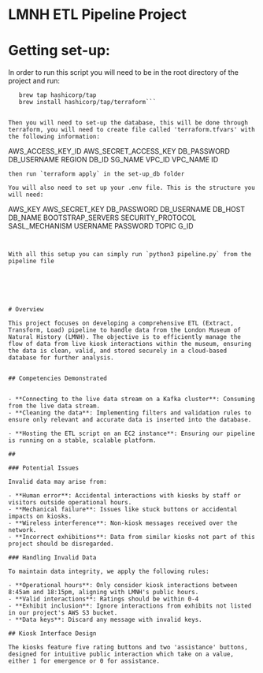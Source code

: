 # LMNH ETL Pipeline Project

# Getting set-up:
In order to run this script you will need to be in the root directory of the project and run:
 ```pip3 install -r requirements.txt
    brew tap hashicorp/tap
    brew install hashicorp/tap/terraform```


Then you will need to set-up the database, this will be done through terraform, you will need to create file called 'terraform.tfvars' with the following information:
```
AWS_ACCESS_KEY_ID 
AWS_SECRET_ACCESS_KEY 
DB_PASSWORD 
DB_USERNAME 
REGION
DB_ID 
SG_NAME
VPC_ID 
VPC_NAME 
ID 



```
then run `terraform apply` in the set-up_db folder

You will also need to set up your .env file. This is the structure you will need:
```
AWS_KEY
AWS_SECRET_KEY
DB_PASSWORD
DB_USERNAME
DB_HOST
DB_NAME
BOOTSTRAP_SERVERS
SECURITY_PROTOCOL
SASL_MECHANISM
USERNAME
PASSWORD
TOPIC
G_ID
```


With all this setup you can simply run `python3 pipeline.py` from the pipeline file






# Overview

This project focuses on developing a comprehensive ETL (Extract, Transform, Load) pipeline to handle data from the London Museum of Natural History (LMNH). The objective is to efficiently manage the flow of data from live kiosk interactions within the museum, ensuring the data is clean, valid, and stored securely in a cloud-based database for further analysis.


## Competencies Demonstrated


- **Connecting to the live data stream on a Kafka cluster**: Consuming from the live data stream.
- **Cleaning the data**: Implementing filters and validation rules to ensure only relevant and accurate data is inserted into the database.

- **Hosting the ETL script on an EC2 instance**: Ensuring our pipeline is running on a stable, scalable platform.

##

### Potential Issues

Invalid data may arise from:

- **Human error**: Accidental interactions with kiosks by staff or visitors outside operational hours.
- **Mechanical failure**: Issues like stuck buttons or accidental impacts on kiosks.
- **Wireless interference**: Non-kiosk messages received over the network.
- **Incorrect exhibitions**: Data from similar kiosks not part of this project should be disregarded.

### Handling Invalid Data

To maintain data integrity, we apply the following rules:

- **Operational hours**: Only consider kiosk interactions between 8:45am and 18:15pm, aligning with LMNH's public hours.
- **Valid interactions**: Ratings should be within 0-4
- **Exhibit inclusion**: Ignore interactions from exhibits not listed in our project's AWS S3 bucket.
- **Data keys**: Discard any message with invalid keys.

## Kiosk Interface Design

The kiosks feature five rating buttons and two 'assistance' buttons, designed for intuitive public interaction which take on a value, either 1 for emergence or 0 for assistance.
